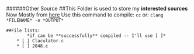 ######Other Source
  ##This Folder is used to store my **interested sources**
        Now Mostly from [here](https://www.shiyanlou.com/)
    Use this command to compile:
        `cc`
    or:
        `clang *FILENAME* -o *OUTPUT*`

    ##File lists:
            *if can be **successfully** compiled -- I'll use [ ]*
        * [ ] Claculator.c
        * [ ] 2048.c


